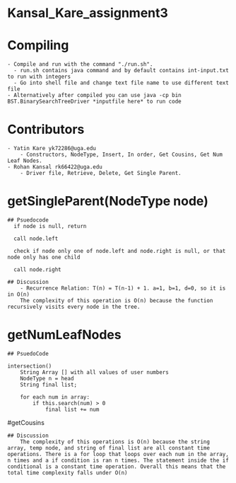 # Kansal_Kare_assignment3

# Compiling

    - Compile and run with the command "./run.sh".
      - run.sh contains java command and by default contains int-input.txt to run with integers
      - Go into shell file and change text file name to use different text file
    - Alternatively after compiled you can use java -cp bin BST.BinarySearchTreeDriver *inputfile here* to run code

# Contributors
    - Yatin Kare yk72286@uga.edu
        - Constructors, NodeType, Insert, In order, Get Cousins, Get Num Leaf Nodes.
    - Rohan Kansal rk66422@uga.edu
        - Driver file, Retrieve, Delete, Get Single Parent.

# getSingleParent(NodeType<T> node)
    ## Psuedocode
      if node is null, return

      call node.left
      
      check if node only one of node.left and node.right is null, or that node only has one child
      
      call node.right

    ## Discussion
        - Recurrence Relation: T(n) = T(n-1) + 1. a=1, b=1, d=0, so it is in O(n)
        The complexity of this operation is O(n) because the function recursively visits every node in the tree.

# getNumLeafNodes
    ## PsuedoCode

    intersection()
        String Array [] with all values of user numbers
        NodeType n = head
        String final list;

        for each num in array:
            if this.search(num) > 0
                final list += num

#getCousins


    ## Discussion
        The complexity of this operations is O(n) because the string array, temp node, and string of final list are all constant time operations. There is a for loop that loops over each num in the array, n times and a if condition is ran n times. The statement inside the if conditional is a constant time operation. Overall this means that the total time complexity falls under O(n)
